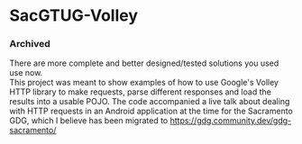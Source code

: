 SacGTUG-Volley
==============
### Archived
There are more complete and better designed/tested solutions you used use now.  
This project was meant to show examples of how to use Google's Volley HTTP library to make requests, parse different responses and load the results into a usable POJO.  The code accompanied a live talk about dealing with HTTP requests in an Android application at the time for the Sacramento GDG, which I believe has been migrated to https://gdg.community.dev/gdg-sacramento/
